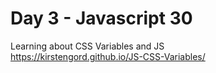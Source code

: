 # Day 3 - Javascript 30
Learning about CSS Variables and JS<br>
https://kirstengord.github.io/JS-CSS-Variables/
